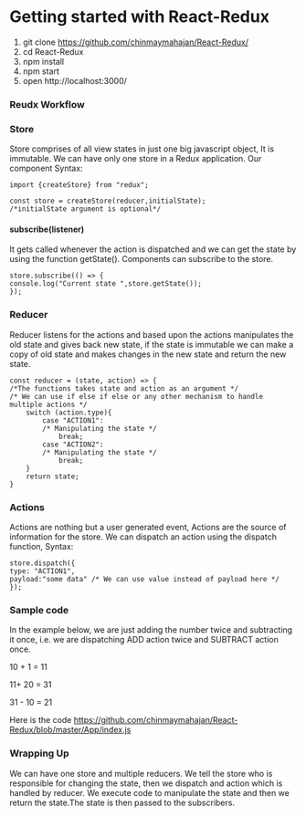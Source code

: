 # Getting started with React-Redux


1. git clone https://github.com/chinmaymahajan/React-Redux/
2. cd React-Redux
3. npm install
4. npm start
5. open http://localhost:3000/



### Reudx Workflow


### Store
Store comprises of all view states in just one big javascript object, It is immutable. We can have only one store in a Redux application.
Our component 
Syntax:
```
import {createStore} from "redux";
 
const store = createStore(reducer,initialState);
/*initialState argument is optional*/
```
#### subscribe(listener)
It gets called whenever the action is dispatched and we can get the state by using the function getState().
Components can subscribe to the store.
```
store.subscribe(() => {
console.log("Current state ",store.getState());
});
```

### Reducer
Reducer listens for the actions and based upon the actions manipulates the old state and gives back new state,
if the state is immutable we can make a copy of old state and makes changes in the new state and return the new state.
```
const reducer = (state, action) => { 
/*The functions takes state and action as an argument */
/* We can use if else if else or any other mechanism to handle multiple actions */
	switch (action.type){ 
		case "ACTION1":
		/* Manipulating the state */
			break;
		case "ACTION2":
		/* Manipulating the state */
			break;
	}
	return state;
}
```

### Actions
Actions are nothing but a user generated event, Actions are the source of information for the store.
We can dispatch an action using the dispatch function,
Syntax:
```
store.dispatch({
type: "ACTION1",
payload:"some data" /* We can use value instead of payload here */
});
```

### Sample code
In the example below, we are just adding the number twice and subtracting it once,
i.e. we are dispatching ADD action twice and SUBTRACT action once. 

10 + 1 = 11 

11+ 20 = 31 

31 - 10 = 21

Here is the code https://github.com/chinmaymahajan/React-Redux/blob/master/App/index.js

### Wrapping Up
We can have one store and multiple reducers.
We tell the store who is responsible for changing the state, then we dispatch and action which is handled by reducer.
We execute code to manipulate the state and then we return the state.The state is then passed to the subscribers.



